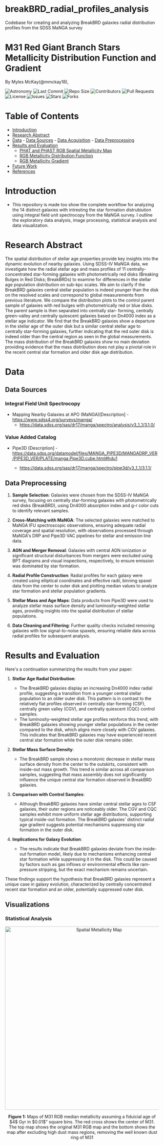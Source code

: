 # breakBRD_radial_profiles_analysis

Codebase for creating and analyzing BreakBRD galaxies radial distribution profiles from the SDSS MaNGA survey

# M31 Red Giant Branch Stars Metallicity Distribution Function and Gradient

By Myles McKay(@mmckay18),

![Astronomy](https://img.shields.io/badge/Field-Astronomy-blue)
![Last Commit](https://img.shields.io/github/last-commit/mmckay18/phast_rgbstars_mdf)
![Repo Size](https://img.shields.io/github/repo-size/mmckay18/phast_rgbstars_mdf)
![Contributors](https://img.shields.io/github/contributors/mmckay18/phast_rgbstars_mdf)
![Pull Requests](https://img.shields.io/github/issues-pr/mmckay18/phast_rgbstars_mdf)
![License](https://img.shields.io/github/license/mmckay18/phast_rgbstars_mdf)
![Issues](https://img.shields.io/github/issues/mmckay18/phast_rgbstars_mdf)
![Stars](https://img.shields.io/github/stars/mmckay18/phast_rgbstars_mdf)
![Forks](https://img.shields.io/github/forks/mmckay18/phast_rgbstars_mdf)

# Table of Contents

- [Introduction](#introduction)
- [Research Abstract](#research-abstract)
- [Data](#data) - [Data Sources](#data-sources) - [Data Acquisition](#data-acquisition) - [Data Preprocessing](#data-preprocessing)
- [Results and Evaluation](#results-and-evaluation)
  - [PHAT and PHAST RGB Spatial Metallicity Map](#phat-and-phast-rgb-spatial-metallicity-map)
  - [RGB Metallicity Distribution Function](#rgb-metallicity-distribution-function)
  - [RGB Metallicity Gradient](#rgb-metallicity-gradient)
- [Future Work](#future-work)
- [References](#references)
<!-- - [License](#license) -->

# Introduction

- This repository is made too show the complete workflow for analyzing the 14 distinct galaxies with intresting the star formation distrubiution using integral field unit spectrocopy from the MaNGA survey. I outline the exploratory data analysis, image processing, statistical analysis and data visualization.

# Research Abstract

The spatial distribution of stellar age properties provide key insights into the dynamic evolution of nearby galaxies. Using SDSS-IV MaNGA data, we investigate how the radial stellar age and mass profiles of 11 centrally-concentrated star-forming galaxies with photometrically red disks (Breaking Bulges in Red Disks; BreakBRDs) to examine for differences in the stellar age population distribution on sub-kpc scales. We aim to clarify if the BreakBRD galaxies central stellar population is indeed younger than the disk on the resolved scales and correspond to global measurements from previous literature. We compare the distribution plots to the control parent sample of galaxies with red bulges with photometrically red or blue disks. The parent sample is then separated into centrally star- forming, centrally green-valley and centrally quiescent galaxies based on Dn4000 index as a stellar age indicator. We find that the BreakBRD galaxies show a departure in the stellar age of the outer disk but a similar central stellar age to centrally star-forming galaxies, further indicating that the red outer disk is indeed older than the central region as seen in the global measurements. The mass distribution of the BreakBRD galaxies show no main deviation providing evidence that the mass distribution does not play a pivotal role in the recent central star formation and older disk age distribution.

# Data

## Data Sources

### Integral Field Unit Spectrocopy

- Mapping Nearby Galaxies at APO (MaNGA)[Description] - https://www.sdss4.org/surveys/manga/
  - https://data.sdss.org/sas/dr17/manga/spectro/analysis/v3_1_1/3.1.0/

### Value Added Catalog

- Pipe3D [Description] - https://data.sdss.org/datamodel/files/MANGA_PIPE3D/MANGADRP_VER/PIPE3D_VER/PLATE/manga.Pipe3D.cube.html#hdu1

  - https://data.sdss.org/sas/dr17/manga/spectro/pipe3d/v3_1_1/3.1.1/

<!-- ## Data Acquisition -->

## Data Preprocessing
1. **Sample Selection**: Galaxies were chosen from the SDSS-IV MaNGA survey, focusing on centrally star-forming galaxies with photometrically red disks (BreakBRD), using Dn4000 absorption index and g-r color cuts to identify relevant samples.

2. **Cross-Matching with MaNGA**: The selected galaxies were matched to MaNGA IFU spectroscopic observations, ensuring adequate radial coverage and spatial resolution, with observations processed through MaNGA's DRP and Pipe3D VAC pipelines for stellar and emission line data.

3. **AGN and Merger Removal**: Galaxies with central AGN ionization or significant structural disturbances from mergers were excluded using BPT diagrams and visual inspections, respectively, to ensure emission was dominated by star formation.

4. **Radial Profile Construction**: Radial profiles for each galaxy were created using elliptical coordinates and effective radii, binning spaxel data from the center to outer disk and plotting median values to analyze star formation and stellar population gradients.

5. **Stellar Mass and Age Maps**: Data products from Pipe3D were used to analyze stellar mass surface density and luminosity-weighted stellar ages, providing insights into the spatial distribution of stellar populations.

6. **Data Cleaning and Filtering**: Further quality checks included removing galaxies with low signal-to-noise spaxels, ensuring reliable data across radial profiles for subsequent analysis.

<!-- # Code Structure -->

# Results and Evaluation
Here's a continuation summarizing the results from your paper:

1. **Stellar Age Radial Distribution**:
   - The BreakBRD galaxies display an increasing Dn4000 index radial profile, suggesting a transition from a younger central stellar population to an older outer disk. This pattern is in contrast to the relatively flat profiles observed in centrally star-forming (CSF), centrally green valley (CGV), and centrally quiescent (CQC) control samples.
   - The luminosity-weighted stellar age profiles reinforce this trend, with BreakBRD galaxies showing younger stellar populations in the center compared to the disk, which aligns more closely with CGV galaxies. This indicates that BreakBRD galaxies may have experienced recent central star formation while the outer disk remains older.

2. **Stellar Mass Surface Density**:
   - The BreakBRD sample shows a monotonic decrease in stellar mass surface density from the center to the outskirts, consistent with inside-out mass growth. This trend is similar across all comparison samples, suggesting that mass assembly does not significantly influence the unique central star formation observed in BreakBRD galaxies.

3. **Comparison with Control Samples**:
   - Although BreakBRD galaxies have similar central stellar ages to CSF galaxies, their outer regions are noticeably older. The CGV and CQC samples exhibit more uniform stellar age distributions, supporting typical inside-out formation. The BreakBRD galaxies' distinct radial age gradient suggests potential mechanisms suppressing star formation in the outer disk.

4. **Implications for Galaxy Evolution**:
   - The results indicate that BreakBRD galaxies deviate from the inside-out formation model, likely due to mechanisms enhancing central star formation while suppressing it in the disk. This could be caused by factors such as gas inflows or environmental effects like ram-pressure stripping, but the exact mechanism remains uncertain.

These findings support the hypothesis that BreakBRD galaxies represent a unique case in galaxy evolution, characterized by centrally concentrated recent star formation and an older, potentially suppressed outer disk.

## Visualizations
### Statistical Analysis

<div align="center">
  <img src="images/m31_analysis_map_subplot.jpeg" alt="Spatial Metallicity Map" width="600"/>
  <p><b>Figure 1:</b> Maps of M31 RGB median metallicity assuming a fiduicial age of $4$ Gyr in $0.01$" square bins. The red cross shows the center of M31. The top map shows the original M31 RGB map and the bottom shows the map after excluding high dust mass regions, removing the well known dust ring of M31</p>
</div>


